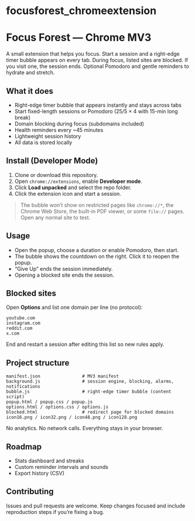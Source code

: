 # focusforest_chromeextension
# Focus Forest — Chrome MV3

A small extension that helps you focus. Start a session and a right-edge timer bubble appears on every tab. During focus, listed sites are blocked. If you visit one, the session ends. Optional Pomodoro and gentle reminders to hydrate and stretch.

## What it does

* Right-edge timer bubble that appears instantly and stays across tabs
* Start fixed-length sessions or Pomodoro (25/5 × 4 with 15-min long break)
* Domain blocking during focus (subdomains included)
* Health reminders every \~45 minutes
* Lightweight session history
* All data is stored locally

## Install (Developer Mode)

1. Clone or download this repository.
2. Open `chrome://extensions`, enable **Developer mode**.
3. Click **Load unpacked** and select the repo folder.
4. Click the extension icon and start a session.

> The bubble won’t show on restricted pages like `chrome://*`, the Chrome Web Store, the built-in PDF viewer, or some `file://` pages. Open any normal site to test.

## Usage

* Open the popup, choose a duration or enable Pomodoro, then start.
* The bubble shows the countdown on the right. Click it to reopen the popup.
* “Give Up” ends the session immediately.
* Opening a blocked site ends the session.

## Blocked sites

Open **Options** and list one domain per line (no protocol):

```
youtube.com
instagram.com
reddit.com
x.com
```

End and restart a session after editing this list so new rules apply.

## Project structure

```
manifest.json                # MV3 manifest
background.js                # session engine, blocking, alarms, notifications
bubble.js                    # right-edge timer bubble (content script)
popup.html / popup.css / popup.js
options.html / options.css / options.js
blocked.html                 # redirect page for blocked domains
icon16.png / icon32.png / icon48.png / icon128.png
```

No analytics. No network calls. Everything stays in your browser.

## Roadmap

* Stats dashboard and streaks
* Custom reminder intervals and sounds
* Export history (CSV)

## Contributing

Issues and pull requests are welcome. Keep changes focused and include reproduction steps if you’re fixing a bug.

